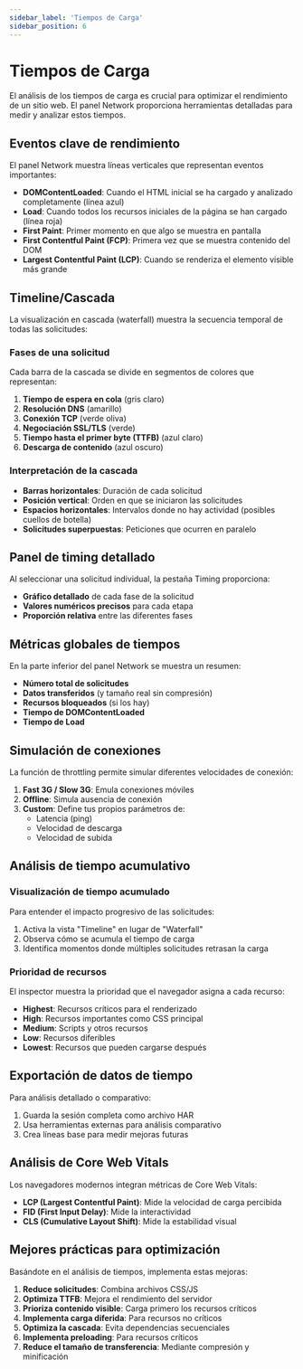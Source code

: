 ```yaml
---
sidebar_label: 'Tiempos de Carga'
sidebar_position: 6
---
```


# Tiempos de Carga

El análisis de los tiempos de carga es crucial para optimizar el rendimiento de un sitio web. El panel Network proporciona herramientas detalladas para medir y analizar estos tiempos.

## Eventos clave de rendimiento

El panel Network muestra líneas verticales que representan eventos importantes:

- **DOMContentLoaded**: Cuando el HTML inicial se ha cargado y analizado completamente (línea azul)
- **Load**: Cuando todos los recursos iniciales de la página se han cargado (línea roja)
- **First Paint**: Primer momento en que algo se muestra en pantalla
- **First Contentful Paint (FCP)**: Primera vez que se muestra contenido del DOM
- **Largest Contentful Paint (LCP)**: Cuando se renderiza el elemento visible más grande

## <a id="timeline"></a>Timeline/Cascada

La visualización en cascada (waterfall) muestra la secuencia temporal de todas las solicitudes:

### Fases de una solicitud

Cada barra de la cascada se divide en segmentos de colores que representan:

1. **Tiempo de espera en cola** (gris claro)
2. **Resolución DNS** (amarillo)
3. **Conexión TCP** (verde oliva)
4. **Negociación SSL/TLS** (verde)
5. **Tiempo hasta el primer byte (TTFB)** (azul claro)
6. **Descarga de contenido** (azul oscuro)

### Interpretación de la cascada

- **Barras horizontales**: Duración de cada solicitud
- **Posición vertical**: Orden en que se iniciaron las solicitudes
- **Espacios horizontales**: Intervalos donde no hay actividad (posibles cuellos de botella)
- **Solicitudes superpuestas**: Peticiones que ocurren en paralelo

## Panel de timing detallado

Al seleccionar una solicitud individual, la pestaña Timing proporciona:

- **Gráfico detallado** de cada fase de la solicitud
- **Valores numéricos precisos** para cada etapa
- **Proporción relativa** entre las diferentes fases

## Métricas globales de tiempos

En la parte inferior del panel Network se muestra un resumen:

- **Número total de solicitudes**
- **Datos transferidos** (y tamaño real sin compresión)
- **Recursos bloqueados** (si los hay)
- **Tiempo de DOMContentLoaded**
- **Tiempo de Load**

## Simulación de conexiones

La función de throttling permite simular diferentes velocidades de conexión:

1. **Fast 3G / Slow 3G**: Emula conexiones móviles
2. **Offline**: Simula ausencia de conexión
3. **Custom**: Define tus propios parámetros de:
   - Latencia (ping)
   - Velocidad de descarga
   - Velocidad de subida

## Análisis de tiempo acumulativo

### Visualización de tiempo acumulado

Para entender el impacto progresivo de las solicitudes:

1. Activa la vista "Timeline" en lugar de "Waterfall"
2. Observa cómo se acumula el tiempo de carga
3. Identifica momentos donde múltiples solicitudes retrasan la carga

### Prioridad de recursos

El inspector muestra la prioridad que el navegador asigna a cada recurso:

- **Highest**: Recursos críticos para el renderizado
- **High**: Recursos importantes como CSS principal
- **Medium**: Scripts y otros recursos
- **Low**: Recursos diferibles
- **Lowest**: Recursos que pueden cargarse después

## Exportación de datos de tiempo

Para análisis detallado o comparativo:

1. Guarda la sesión completa como archivo HAR
2. Usa herramientas externas para análisis comparativo
3. Crea líneas base para medir mejoras futuras

## Análisis de Core Web Vitals

Los navegadores modernos integran métricas de Core Web Vitals:

- **LCP (Largest Contentful Paint)**: Mide la velocidad de carga percibida
- **FID (First Input Delay)**: Mide la interactividad
- **CLS (Cumulative Layout Shift)**: Mide la estabilidad visual

## Mejores prácticas para optimización

Basándote en el análisis de tiempos, implementa estas mejoras:

1. **Reduce solicitudes**: Combina archivos CSS/JS
2. **Optimiza TTFB**: Mejora el rendimiento del servidor
3. **Prioriza contenido visible**: Carga primero los recursos críticos
4. **Implementa carga diferida**: Para recursos no críticos
5. **Optimiza la cascada**: Evita dependencias secuenciales
6. **Implementa preloading**: Para recursos críticos
7. **Reduce el tamaño de transferencia**: Mediante compresión y minificación